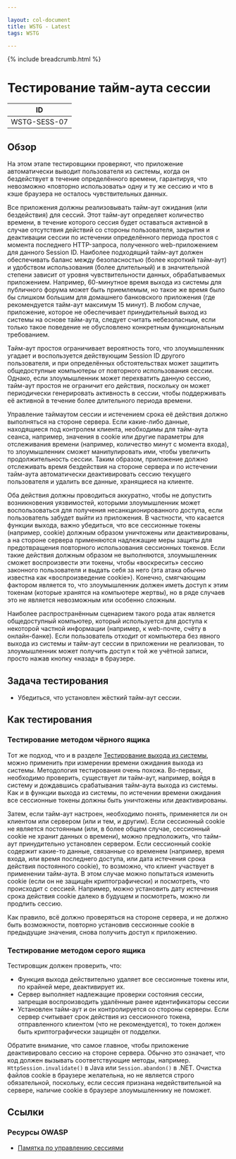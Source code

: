 ```yaml
---

layout: col-document
title: WSTG - Latest
tags: WSTG

---
```


{% include breadcrumb.html %}
# Тестирование тайм-аута сессии

|ID          |
|------------|
|WSTG-SESS-07|

## Обзор

На этом этапе тестировщики проверяют, что приложение автоматически выводит пользователя из системы, когда он бездействует в течение определённого времени, гарантируя, что невозможно «повторно использовать» одну и ту же сессию и что в кэше браузера не осталось чувствительных данных.

Все приложения должны реализовывать тайм-аут ожидания (или бездействия) для сессий. Этот тайм-аут определяет количество времени, в течение которого сессия будет оставаться активной в случае отсутствия действий со стороны пользователя, закрытия и деактивации сессии по истечении определённого периода простоя с момента последнего HTTP-запроса, полученного web-приложением для данного Session ID. Наиболее подходящий тайм-аут должен обеспечивать баланс между безопасностью (более короткий тайм-аут) и удобством использования (более длительный) и в значительной степени зависит от уровня чувствительности данных, обрабатываемых приложением. Например, 60-минутное время выхода из системы для публичного форума может быть приемлемым, но такое же время было бы слишком большим для домашнего банковского приложения (где рекомендуется тайм-аут максимум 15 минут). В любом случае, приложение, которое не обеспечивает принудительный выход из системы на основе тайм-аута, следует считать небезопасным, если только такое поведение не обусловлено конкретным функциональным требованием.

Тайм-аут простоя ограничивает вероятность того, что злоумышленник угадает и воспользуется действующим Session ID другого пользователя, и при определённых обстоятельствах может защитить общедоступные компьютеры от повторного использования сессии. Однако, если злоумышленник может перехватить данную сессию, тайм-аут простоя не ограничит его действия, поскольку он может периодически генерировать активность в сессии, чтобы поддерживать её активной в течение более длительного периода времени.

Управление таймаутом сессии и истечением срока её действия должно выполняться на стороне сервера. Если какие-либо данные, находящиеся под контролем клиента, необходимы для тайм-аута сеанса, например, значения в cookie или другие параметры для отслеживания времени (например, количество минут с момента входа), то злоумышленник сможет манипулировать ими, чтобы увеличить продолжительность сессии. Таким образом, приложение должно отслеживать время бездействия на стороне сервера и по истечении тайм-аута автоматически деактивировать сессию текущего пользователя и удалить все данные, хранящиеся на клиенте.

Оба действия должны проводиться аккуратно, чтобы не допустить возникновения уязвимостей, которыми злоумышленник может воспользоваться для получения несанкционированного доступа, если пользователь забудет выйти из приложения. В частности, что касается функции выхода, важно убедиться, что все сессионные токены (например, cookie) должным образом уничтожены или деактивированы, а на стороне сервера применяются надлежащие меры защиты для предотвращения повторного использования сессионных токенов. Если такие действия должным образом не выполняются, злоумышленник сможет воспроизвести эти токены, чтобы «воскресить» сессию законного пользователя и выдать себя за него (эта атака обычно известна как «воспроизведение cookie»). Конечно, смягчающим фактором является то, что злоумышленник должен иметь доступ к этим токенам (которые хранятся на компьютере жертвы), но в ряде случаев это не является невозможным или особенно сложным.

Наиболее распространённым сценарием такого рода атак является общедоступный компьютер, который используется для доступа к некоторой частной информации (например, к web-почте, счёту в онлайн-банке). Если пользователь отходит от компьютера без явного выхода из системы и тайм-аут сессии в приложении не реализован, то злоумышленник может получить доступ к той же учётной записи, просто нажав кнопку «назад» в браузере.

## Задача тестирования

- Убедиться, что установлен жёсткий тайм-аут сессии.

## Как тестирования

### Тестирование методом чёрного ящика

Тот же подход, что и в разделе [Тестирование выхода из системы](06-Testing_for_Logout_Functionality.md), можно применить при измерении времени ожидания выхода из системы.
Методология тестирования очень похожа. Во-первых, необходимо проверить, существует ли тайм-аут, например, войдя в систему и дождавшись срабатывания тайм-аута выхода из системы. Как и в функции выхода из системы, по истечении времени ожидания все сессионные токены должны быть уничтожены или деактивированы.

Затем, если тайм-аут настроен, необходимо понять, применяется ли он клиентом или сервером (или и тем, и другим). Если сессионный cookie не является постоянным (или, в более общем случае, сессионный cookie не хранит данных о времени), можно предположить, что тайм-аут принудительно установлен сервером. Если сессионный cookie содержит какие-то данные, связанные со временем (например, время входа, или время последнего доступа, или дата истечения срока действия постоянного cookie), то возможно, что клиент участвует в применении тайм-аута. В этом случае можно попытаться изменить cookie (если он не защищён криптографически) и посмотреть, что происходит с сессией. Например, можно установить дату истечения срока действия cookie далеко в будущем и посмотреть, можно ли продлить сессию.

Как правило, всё должно проверяться на стороне сервера, и не должно быть возможности, повторно установив сессионные cookie в предыдущие значения, снова получить доступ к приложению.

### Тестирование методом серого ящика

Тестировщик должен проверить, что:

- Функция выхода действительно удаляет все сессионные токены или, по крайней мере, деактивирует их.
- Сервер выполняет надлежащие проверки состояния сессии, запрещая воспроизводить удалённые ранее идентификаторы сессии
- Установлен тайм-аут и он контролируется со стороны серверы. Если сервер считывает срок действия из сессионного токена, отправленного клиентом (что не рекомендуется), то токен должен быть криптографически защищён от подделки.

Обратите внимание, что самое главное, чтобы приложение деактивировало сессию на стороне сервера. Обычно это означает, что код должен вызывать соответствующие методы, например. `HttpSession.invalidate()` в Java или `Session.abandon()` в .NET. Очистка файлов cookie в браузере желательна, но не является строго обязательной, поскольку, если сессия признана недействительной на сервере, наличие cookie в браузере злоумышленнику не поможет.

## Ссылки

### Ресурсы OWASP

- [Памятка по управлению сессиями](https://cheatsheetseries.owasp.org/cheatsheets/Session_Management_Cheat_Sheet.html)
